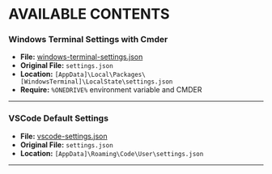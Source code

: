 # AVAILABLE CONTENTS

### Windows Terminal Settings with Cmder
- **File:** [windows-terminal-settings.json](https://github.com/giosepeluiz/default-workflow-configs/blob/main/windows-terminal-settings.json "windows-terminal-settings.json")
- **Original File:** `settings.json`
- **Location:** `[AppData]\Local\Packages\[WindowsTerminal]\LocalState\settings.json`
- **Require:** `%ONEDRIVE%` environment variable and CMDER


------------

### VSCode Default Settings
- **File:** [vscode-settings.json](https://github.com/giosepeluiz/default-workflow-configs/blob/main/vscode-settings.json "vscode-settings.json")
- **Original File:** `settings.json`
- **Location:** `[AppData]\Roaming\Code\User\settings.json`


------------
